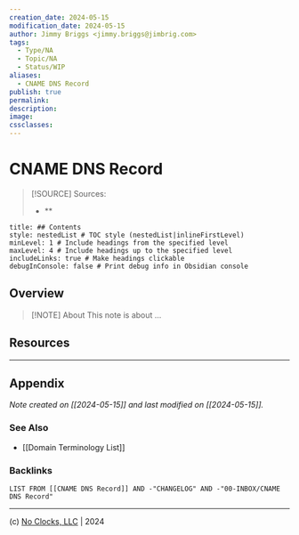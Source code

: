 ```yaml
---
creation_date: 2024-05-15
modification_date: 2024-05-15
author: Jimmy Briggs <jimmy.briggs@jimbrig.com>
tags:
  - Type/NA
  - Topic/NA
  - Status/WIP
aliases:
  - CNAME DNS Record
publish: true
permalink:
description:
image:
cssclasses:
---
```



# CNAME DNS Record

> [!SOURCE] Sources:
> - **

```table-of-contents
title: ## Contents 
style: nestedList # TOC style (nestedList|inlineFirstLevel)
minLevel: 1 # Include headings from the specified level
maxLevel: 4 # Include headings up to the specified level
includeLinks: true # Make headings clickable
debugInConsole: false # Print debug info in Obsidian console
```

## Overview

> [!NOTE] About
> This note is about ...

## Resources

***

## Appendix

*Note created on [[2024-05-15]] and last modified on [[2024-05-15]].*

### See Also

- [[Domain Terminology List]]

### Backlinks

```dataview
LIST FROM [[CNAME DNS Record]] AND -"CHANGELOG" AND -"00-INBOX/CNAME DNS Record"
```

***

(c) [No Clocks, LLC](https://github.com/noclocks) | 2024